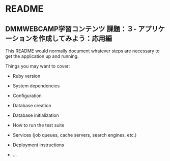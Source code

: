 # README
## DMMWEBCAMP学習コンテンツ 課題：３-  アプリケーションを作成してみよう：応用編



This README would normally document whatever steps are necessary to get the
application up and running.

Things you may want to cover:

* Ruby version

* System dependencies

* Configuration

* Database creation

* Database initialization

* How to run the test suite

* Services (job queues, cache servers, search engines, etc.)

* Deployment instructions

* ...
